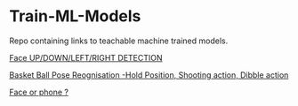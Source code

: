 # Train-ML-Models
Repo containing links to teachable machine trained models. 

[Face UP/DOWN/LEFT/RIGHT DETECTION](https://teachablemachine.withgoogle.com/models/l5lh8594Q/)


[Basket Ball Pose Reognisation -Hold Position, Shooting action, Dibble action](https://teachablemachine.withgoogle.com/models/X55uYiZMe/)

[Face or phone ?](https://teachablemachine.withgoogle.com/models/E4E0TZp9n/)

